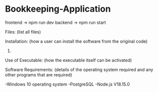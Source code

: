 # Bookkeeping-Application

frontend -> npm run dev
backend -> npm run start

Files:
(list all files)

Installation:
(how a user can install the software from the original code)

1)


Use of Executable:
(how the executable itself can be activated)

Software Requirements:
(details of the operating system required and any other programs that are required)

-Windows 10 operating system
-PostgreSQL
-Node.js V18.15.0